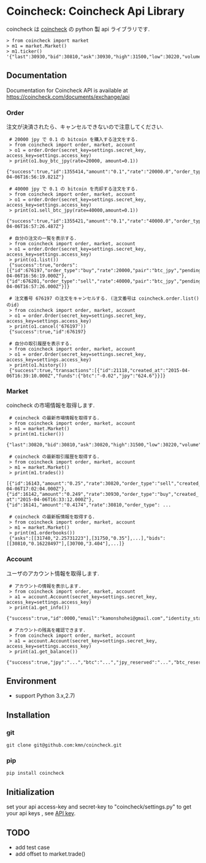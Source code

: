 # Coincheck: Coincheck Api Library

coincheck は [coincheck](https://coincheck.com) の python 製 api ライブラリです.

```
> from coincheck import market
> m1 = market.Market()
> m1.ticker()
'{"last":30930,"bid":30810,"ask":30930,"high":31500,"low":30220,"volume":"560.51814602","timestamp":1428338044}'
```

## Documentation

Documentation for Coincheck API is  available at https://coincheck.com/documents/exchange/api

### Order

 注文が決済されたら、キャンセルできないので注意してください.

```
 # 20000 jpy で 0.1 の bitcoin を購入する注文をする.
 > from coincheck import order, market, account
 > o1 = order.Order(secret_key=settings.secret_key, access_key=settings.access_key)
 > print(o1.buy_btc_jpy(rate=20000, amount=0.1))
 {"success":true,"id":1355414,"amount":"0.1","rate":"20000.0","order_type":"buy","pair":"btc_jpy","created_at":"2015-04-06T16:56:19.821Z"}
 
 # 40000 jpy で 0.1 の bitcoin を売却する注文をする.
 > from coincheck import order, market, account
 > o1 = order.Order(secret_key=settings.secret_key, access_key=settings.access_key)
 > print(o1.sell_btc_jpy(rate=40000,amount=0.1))
 {"success":true,"id":1355421,"amount":"0.1","rate":"40000.0","order_type":"sell","pair":"btc_jpy","created_at":"2015-04-06T16:57:26.487Z"}
 
 # 自分の注文の一覧を表示する.
 > from coincheck import order, market, account
 > o1 = order.Order(secret_key=settings.secret_key, access_key=settings.access_key)
 > print(o1.list())
 {"success":true,"orders":[{"id":676197,"order_type":"buy","rate":20000,"pair":"btc_jpy","pending_amount":"0.1","created_at":"2015-04-06T16:56:19.000Z"},{"id":676201,"order_type":"sell","rate":40000,"pair":"btc_jpy","pending_amount":"0.1","created_at":"2015-04-06T16:57:26.000Z"}]}
 
 # 注文番号 676197 の注文をキャンセルする. (注文番号は coincheck.order.list() のid)
 > from coincheck import order, market, account
 > o1 = order.Order(secret_key=settings.secret_key, access_key=settings.access_key)
 > print(o1.cancel('676197'))
 {"success":true,"id":676197}
 
 # 自分の取引履歴を表示する.
 > from coincheck import order, market, account
 > o1 = order.Order(secret_key=settings.secret_key, access_key=settings.access_key)
 > print(o1.history())
 {"success":true,"transactions":[{"id":21118,"created_at":"2015-04-06T16:39:10.000Z","funds":{"btc":"-0.02","jpy":"624.6"}}]}
```
 
### Market
 
coincheck の市場情報を取得します.
 
```
 # coincheck の最新市場情報を取得する.
 > from coincheck import order, market, account
 > m1 = market.Market()
 > print(m1.ticker())
 {"last":30820,"bid":30810,"ask":30820,"high":31500,"low":30220,"volume":"559.78124602","timestamp":1428340013}
 
 # coincheck の最新取引履歴を取得する.
 > from coincheck import order, market, account
 > m1 = market.Market()
 > print(m1.trades())
 [{"id":16143,"amount":"0.25","rate":30820,"order_type":"sell","created_at":"2015-04-06T17:02:04.000Z"},{"id":16142,"amount":"0.249","rate":30930,"order_type":"buy","created_
at":"2015-04-06T16:33:12.000Z"},{"id":16141,"amount":"0.4174","rate":30810,"order_type": ...

 # coincheck の最新板情報を取得する.
 > from coincheck import order, market, account
 > m1 = market.Market()
 > print(m1.orderbooks())
 {"asks":[[31740,"2.25731223"],[31750,"0.35"],...],"bids":[[30810,"0.16228497"],[30700,"3.404"],...]}
```

### Account

ユーザのアカウント情報を取得します.

```
 # アカウントの情報を表示します.
 > from coincheck import order, market, account
 > a1 = account.Account(secret_key=settings.secret_key, access_key=settings.access_key)
 > print(a1.get_info())
 {"success":true,"id":0000,"email":"kamonshohei@gmail.com","identity_status":"identity_verified","bitcoin_address":"..."}
 
 # アカウントの残高を確認できます.
 > from coincheck import order, market, account
 > a1 = account.Account(secret_key=settings.secret_key, access_key=settings.access_key)
 > print(a1.get_balance())
 {"success":true,"jpy":"...","btc":"...","jpy_reserved":"...","btc_reserved":"...","jpy_lend_in_use":"...","btc_lend_in_use":"...","jpy_lent":"...","btc_lent":"...","jpy_debt":"...","btc_debt":"..."}
```


## Environment

- support Python 3.x,2.7)

## Installation


### git

```
git clone git@github.com:kmn/coincheck.git
```

### pip 

```
pip install coincheck
```
## Initialization

 set your api access-key and secret-key to "coincheck/settings.py"
 to get your api keys , see [API key](https://coincheck.com/api_settings).

## TODO

- add test case
- add offset to market.trade()
